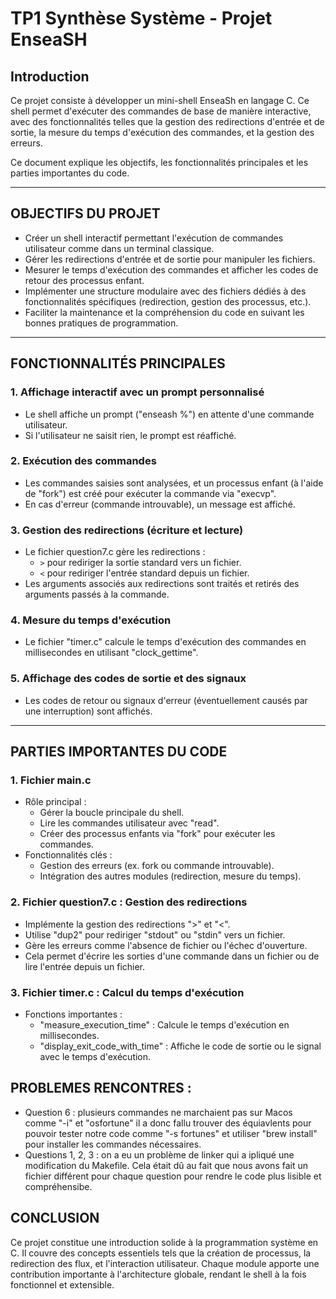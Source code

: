 # TP1 Synthèse Système - Projet EnseaSH

## **Introduction**
Ce projet consiste à développer un mini-shell EnseaSh en langage C. Ce shell permet d'exécuter des commandes de base de manière interactive, avec des fonctionnalités telles que la gestion des redirections d'entrée et de sortie, la mesure du temps d'exécution des commandes, et la gestion des erreurs.

Ce document explique les objectifs, les fonctionnalités principales et les parties importantes du code.

---

## OBJECTIFS DU PROJET

- Créer un shell interactif permettant l'exécution de commandes utilisateur comme dans un terminal classique.
- Gérer les redirections d'entrée et de sortie pour manipuler les fichiers.
- Mesurer le temps d'exécution des commandes et afficher les codes de retour des processus enfant.
- Implémenter une structure modulaire avec des fichiers dédiés à des fonctionnalités spécifiques (redirection, gestion des processus, etc.).
- Faciliter la maintenance et la compréhension du code en suivant les bonnes pratiques de programmation.

---

## FONCTIONNALITÉS PRINCIPALES

### 1. Affichage interactif avec un prompt personnalisé
- Le shell affiche un prompt ("enseash %") en attente d'une commande utilisateur.
- Si l'utilisateur ne saisit rien, le prompt est réaffiché.

### 2. Exécution des commandes
- Les commandes saisies sont analysées, et un processus enfant (à l'aide de "fork") est créé pour exécuter la commande via "execvp".
- En cas d'erreur (commande introuvable), un message est affiché.

### 3. Gestion des redirections (écriture et lecture)
- Le fichier question7.c gère les redirections :
  - `>` pour rediriger la sortie standard vers un fichier.
  - `<` pour rediriger l'entrée standard depuis un fichier.
- Les arguments associés aux redirections sont traités et retirés des arguments passés à la commande.

### 4. Mesure du temps d'exécution
- Le fichier "timer.c" calcule le temps d'exécution des commandes en millisecondes en utilisant "clock_gettime".

### 5. Affichage des codes de sortie et des signaux
- Les codes de retour ou signaux d'erreur (éventuellement causés par une interruption) sont affichés.



---

## PARTIES IMPORTANTES DU CODE

### 1. Fichier main.c
- Rôle principal :
  - Gérer la boucle principale du shell.
  - Lire les commandes utilisateur avec "read".
  - Créer des processus enfants via "fork" pour exécuter les commandes.
- Fonctionnalités clés :
  - Gestion des erreurs (ex. fork ou commande introuvable).
  - Intégration des autres modules (redirection, mesure du temps).

### 2. Fichier question7.c : Gestion des redirections
- Implémente la gestion des redirections ">" et "<".
- Utilise "dup2" pour rediriger "stdout" ou "stdin" vers un fichier.
- Gère les erreurs comme l'absence de fichier ou l'échec d'ouverture.
- Cela permet d'écrire les sorties d'une commande dans un fichier ou de lire l'entrée depuis un fichier.

### 3. Fichier timer.c : Calcul du temps d'exécution
- Fonctions importantes :
  - "measure_execution_time" : Calcule le temps d'exécution en millisecondes.
  - "display_exit_code_with_time" : Affiche le code de sortie ou le signal avec le temps d'exécution.


## PROBLEMES RENCONTRES :

- Question 6 : plusieurs commandes ne marchaient pas sur Macos comme "-i" et "osfortune" il a donc fallu trouver des équiavlents pour pouvoir tester notre code comme "-s fortunes" et utiliser "brew install" pour installer les commandes nécessaires.
- Questions 1, 2, 3 : on a eu un problème de linker qui a ipliqué une modification du Makefile. Cela était dû au fait que nous avons fait un fichier différent pour chaque question pour rendre le code plus lisible et compréhensibe. 

## CONCLUSION
Ce projet constitue une introduction solide à la programmation système en C. Il couvre des concepts essentiels tels que la création de processus, la redirection des flux, et l'interaction utilisateur. Chaque module apporte une contribution importante à l'architecture globale, rendant le shell à la fois fonctionnel et extensible.

